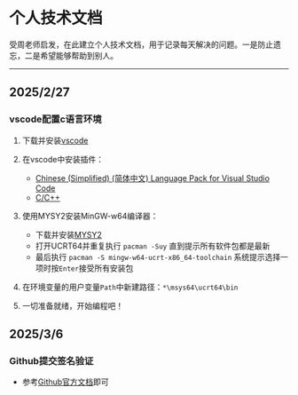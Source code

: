# 个人技术文档
受周老师启发，在此建立个人技术文档，用于记录每天解决的问题。一是防止遗忘，二是希望能够帮助到别人。

---

## 2025/2/27

### vscode配置c语言环境

1. 下载并安装[vscode](https://code.visualstudio.com "vscode官网")

2. 在vscode中安装插件：
    - [Chinese (Simplified) (简体中文) Language Pack for Visual Studio Code](https://marketplace.visualstudio.com/items?itemName=MS-CEINTL.vscode-language-pack-zh-hans)
    - [C/C++](https://marketplace.visualstudio.com/items?itemName=ms-vscode.cpptools)

3. 使用MYSY2安装MinGW-w64编译器：
    - 下载并安装[MYSY2](https://www.msys2.org/)
    - 打开UCRT64并重复执行 `pacman -Suy` 直到提示所有软件包都是最新
    - 最后执行 `pacman -S mingw-w64-ucrt-x86_64-toolchain` 系统提示选择一项时按`Enter`接受所有安装包

4. 在环境变量的用户变量`Path`中新建路径：`*\msys64\ucrt64\bin`

5. 一切准备就绪，开始编程吧！

## 2025/3/6

### Github提交签名验证

- 参考[Github官方文档](https://docs.github.com/zh/authentication/managing-commit-signature-verification/about-commit-signature-verification)即可

